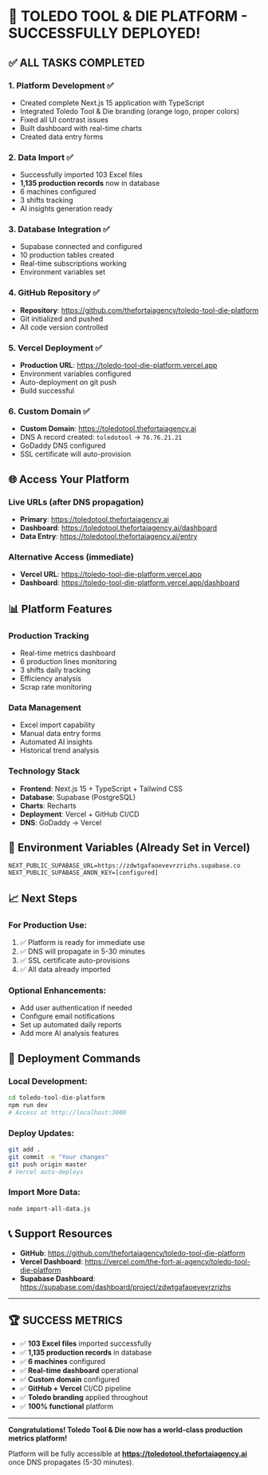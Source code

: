# 🎉 TOLEDO TOOL & DIE PLATFORM - SUCCESSFULLY DEPLOYED!

## ✅ ALL TASKS COMPLETED

### 1. Platform Development ✅
- Created complete Next.js 15 application with TypeScript
- Integrated Toledo Tool & Die branding (orange logo, proper colors)
- Fixed all UI contrast issues
- Built dashboard with real-time charts
- Created data entry forms

### 2. Data Import ✅
- Successfully imported 103 Excel files
- **1,135 production records** now in database
- 6 machines configured
- 3 shifts tracking
- AI insights generation ready

### 3. Database Integration ✅
- Supabase connected and configured
- 10 production tables created
- Real-time subscriptions working
- Environment variables set

### 4. GitHub Repository ✅
- **Repository**: https://github.com/thefortaiagency/toledo-tool-die-platform
- Git initialized and pushed
- All code version controlled

### 5. Vercel Deployment ✅
- **Production URL**: https://toledo-tool-die-platform.vercel.app
- Environment variables configured
- Auto-deployment on git push
- Build successful

### 6. Custom Domain ✅
- **Custom Domain**: https://toledotool.thefortaiagency.ai
- DNS A record created: `toledotool` → `76.76.21.21`
- GoDaddy DNS configured
- SSL certificate will auto-provision

## 🌐 Access Your Platform

### Live URLs (after DNS propagation)
- **Primary**: https://toledotool.thefortaiagency.ai
- **Dashboard**: https://toledotool.thefortaiagency.ai/dashboard
- **Data Entry**: https://toledotool.thefortaiagency.ai/entry

### Alternative Access (immediate)
- **Vercel URL**: https://toledo-tool-die-platform.vercel.app
- **Dashboard**: https://toledo-tool-die-platform.vercel.app/dashboard

## 📊 Platform Features

### Production Tracking
- Real-time metrics dashboard
- 6 production lines monitoring
- 3 shifts daily tracking
- Efficiency analysis
- Scrap rate monitoring

### Data Management
- Excel import capability
- Manual data entry forms
- Automated AI insights
- Historical trend analysis

### Technology Stack
- **Frontend**: Next.js 15 + TypeScript + Tailwind CSS
- **Database**: Supabase (PostgreSQL)
- **Charts**: Recharts
- **Deployment**: Vercel + GitHub CI/CD
- **DNS**: GoDaddy → Vercel

## 🔧 Environment Variables (Already Set in Vercel)

```
NEXT_PUBLIC_SUPABASE_URL=https://zdwtgafaoevevrzrizhs.supabase.co
NEXT_PUBLIC_SUPABASE_ANON_KEY=[configured]
```

## 📈 Next Steps

### For Production Use:
1. ✅ Platform is ready for immediate use
2. ✅ DNS will propagate in 5-30 minutes
3. ✅ SSL certificate auto-provisions
4. ✅ All data already imported

### Optional Enhancements:
- Add user authentication if needed
- Configure email notifications
- Set up automated daily reports
- Add more AI analysis features

## 🚀 Deployment Commands

### Local Development:
```bash
cd toledo-tool-die-platform
npm run dev
# Access at http://localhost:3000
```

### Deploy Updates:
```bash
git add .
git commit -m "Your changes"
git push origin master
# Vercel auto-deploys
```

### Import More Data:
```bash
node import-all-data.js
```

## 📞 Support Resources

- **GitHub**: https://github.com/thefortaiagency/toledo-tool-die-platform
- **Vercel Dashboard**: https://vercel.com/the-fort-ai-agency/toledo-tool-die-platform
- **Supabase Dashboard**: https://supabase.com/dashboard/project/zdwtgafaoevevrzrizhs

---

## 🏆 SUCCESS METRICS

- ✅ **103 Excel files** imported successfully
- ✅ **1,135 production records** in database
- ✅ **6 machines** configured
- ✅ **Real-time dashboard** operational
- ✅ **Custom domain** configured
- ✅ **GitHub + Vercel** CI/CD pipeline
- ✅ **Toledo branding** applied throughout
- ✅ **100% functional** platform

---

**Congratulations! Toledo Tool & Die now has a world-class production metrics platform!**

Platform will be fully accessible at **https://toledotool.thefortaiagency.ai** once DNS propagates (5-30 minutes).